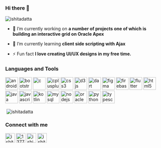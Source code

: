 ### Hi there 👋

<!--
**ishitadatta/ishitadatta** is a ✨ _special_ ✨ repository because its `README.md` (this file) appears on your GitHub profile.

Here are some ideas to get you started:


- 🔭 I’m currently working on a number of projects one of which is building an interactive grid on Oracle Apex
- 🌱 I’m currently learning client side scripting with Ajax
- 👯 I’m looking to collaborate on ...
- 🤔 I’m looking for help with ...
- 💬 Ask me about ...
- 📫 How to reach me: ...
- 😄 Pronouns: ...
- ⚡ Fun fact: I enjoy making UI/UX designs in my free time!😄
-->
<p align="left"> <img src="https://komarev.com/ghpvc/?username=ishitadatta" alt="ishitadatta" /> </p>

- 🔭 I’m currently working on **a number of projects one of which is building an interactive grid on Oracle Apex**

- 🌱 I’m currently learning **client side scripting with Ajax**

- ⚡ Fun fact **I love creating UI/UX designs in my free time.**

### Languages and Tools

<p align="left"><img src="https://devicons.github.io/devicon/devicon.git/icons/android/android-original-wordmark.svg" alt="android" width="40" height="40"/> <img src="https://devicons.github.io/devicon/devicon.git/icons/bootstrap/bootstrap-plain.svg" alt="bootstrap" width="40" height="40"/> <img src="https://devicons.github.io/devicon/devicon.git/icons/c/c-original.svg" alt="c" width="40" height="40"/> <img src="https://devicons.github.io/devicon/devicon.git/icons/cplusplus/cplusplus-original.svg" alt="cplusplus" width="40" height="40"/> <img src="https://devicons.github.io/devicon/devicon.git/icons/css3/css3-original-wordmark.svg" alt="css3" width="40" height="40"/> <img src="https://devicons.github.io/devicon/devicon.git/icons/d3js/d3js-original.svg" alt="d3js" width="40" height="40"/> <img src="https://www.vectorlogo.zone/logos/dartlang/dartlang-icon.svg" alt="dart" width="40" height="40"/> <img src="https://www.vectorlogo.zone/logos/figma/figma-icon.svg" alt="figma" width="40" height="40"/> <img src="https://www.vectorlogo.zone/logos/firebase/firebase-icon.svg" alt="firebase" width="40" height="40"/> <img src="https://www.vectorlogo.zone/logos/flutterio/flutterio-icon.svg" alt="flutter" width="40" height="40"/> <img src="https://devicons.github.io/devicon/devicon.git/icons/html5/html5-original-wordmark.svg" alt="html5" width="40" height="40"/> <img src="https://devicons.github.io/devicon/devicon.git/icons/java/java-original-wordmark.svg" alt="java" width="40" height="40"/> <img src="https://devicons.github.io/devicon/devicon.git/icons/javascript/javascript-original.svg" alt="javascript" width="40" height="40"/> <img src="https://www.vectorlogo.zone/logos/kotlinlang/kotlinlang-icon.svg" alt="kotlin" width="40" height="40"/> <img src="https://raw.githubusercontent.com/prplx/svg- <img src="https://devicons.github.io/devicon/devicon.git/icons/mysql/mysql-original-wordmark.svg" alt="mysql" width="40" height="40"/> <img src="https://devicons.github.io/devicon/devicon.git/icons/nodejs/nodejs-original-wordmark.svg" alt="nodejs" width="40" height="40"/> <img src="https://devicons.github.io/devicon/devicon.git/icons/oracle/oracle-original.svg" alt="oracle" width="40" height="40"/> <img src="https://devicons.github.io/devicon/devicon.git/icons/python/python-original.svg" alt="python" width="40" height="40"/> <img src="https://devicons.github.io/devicon/devicon.git/icons/typescript/typescript-original.svg" alt="typescript" width="40" height="40"/></p><p><img align="left" 

<p>&nbsp;<img align="center" src="https://github-readme-stats.vercel.app/api?username=ishitadatta&show_icons=true" alt="ishitadatta" /></p>

### Connect with me
<p>
  
 
<a href="https://linkedin.com/in/ishita-datta-44869296" target="blank"><img align="center" src="https://cdn.jsdelivr.net/npm/simple-icons@3.0.1/icons/linkedin.svg" alt="ishita-datta-44869296" height="30" width="30" /></a>
<a href="https://stackoverflow.com/users/13777130" target="blank"><img align="center" src="https://cdn.jsdelivr.net/npm/simple-icons@3.0.1/icons/stackoverflow.svg" alt="13777130" height="30" width="30" /></a>
<a href="https://instagram.com/ishixta" target="blank"><img align="center" src="https://cdn.jsdelivr.net/npm/simple-icons@3.0.1/icons/instagram.svg" alt="ishixta" height="30" width="30" /></a>
<a href="https://www.behance.net/ishita_datta" target="blank"><img align="center" src="https://cdn.jsdelivr.net/npm/simple-icons@3.0.1/icons/behance.svg" alt="ishita_datta" height="30" width="30" /></a>
</p>
